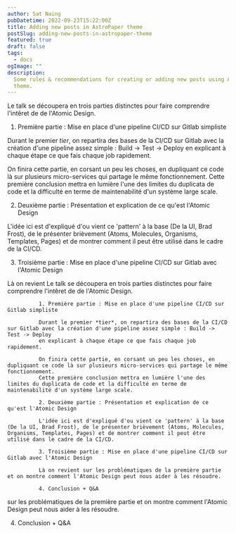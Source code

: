 ```yaml
---
author: Sat Naing
pubDatetime: 2022-09-23T15:22:00Z
title: Adding new posts in AstroPaper theme
postSlug: adding-new-posts-in-astropaper-theme
featured: true
draft: false
tags:
  - docs
ogImage: ""
description:
  Some rules & recommendations for creating or adding new posts using AstroPaper
  theme.
---
```


Le talk se découpera en trois parties distinctes pour faire comprendre l'intêret de de l'Atomic Design.

1. Première partie : Mise en place d'une pipeline CI/CD sur Gitlab simpliste

Durant le premier _tier_, on repartira des bases de la CI/CD sur Gitlab avec la création d'une pipeline assez simple : Build -> Test -> Deploy
en explicant à chaque étape ce que fais chaque job rapidement.

On finira cette partie, en corsant un peu les choses, en dupliquant ce code là sur plusieurs micro-services qui partage le même fonctionnement.
Cette première conclusion mettra en lumière l'une des limites du duplicata de code et la difficulté en terme de maintenabilité d'un système large scale.

2. Deuxième partie : Présentation et explication de ce qu'est l'Atomic Design

L'idée ici est d'expliqué d'ou vient ce 'pattern' à la base (De la UI, Brad Frost), de le présenter brièvement (Atoms, Molecules, Organisms, Templates, Pages) et de montrer comment il peut être utilisé dans le cadre de la CI/CD.

3. Troisième partie : Mise en place d'une pipeline CI/CD sur Gitlab avec l'Atomic Design

Là on revient Le talk se découpera en trois parties distinctes pour faire comprendre l'intêret de de l'Atomic Design.

              1. Première partie : Mise en place d'une pipeline CI/CD sur Gitlab simpliste

              Durant le premier *tier*, on repartira des bases de la CI/CD sur Gitlab avec la création d'une pipeline assez simple : Build -> Test -> Deploy
              en explicant à chaque étape ce que fais chaque job rapidement.

              On finira cette partie, en corsant un peu les choses, en dupliquant ce code là sur plusieurs micro-services qui partage le même fonctionnement.
              Cette première conclusion mettra en lumière l'une des limites du duplicata de code et la difficulté en terme de maintenabilité d'un système large scale.

              2. Deuxième partie : Présentation et explication de ce qu'est l'Atomic Design

              L'idée ici est d'expliqué d'ou vient ce 'pattern' à la base (De la UI, Brad Frost), de le présenter brièvement (Atoms, Molecules, Organisms, Templates, Pages) et de montrer comment il peut être utilisé dans le cadre de la CI/CD.

              3. Troisième partie : Mise en place d'une pipeline CI/CD sur Gitlab avec l'Atomic Design

              Là on revient sur les problématiques de la première partie et on montre comment l'Atomic Design peut nous aider à les résoudre.

              4. Conclusion + Q&A

sur les problématiques de la première partie et on montre comment l'Atomic Design peut nous aider à les résoudre.

4. Conclusion + Q&A
